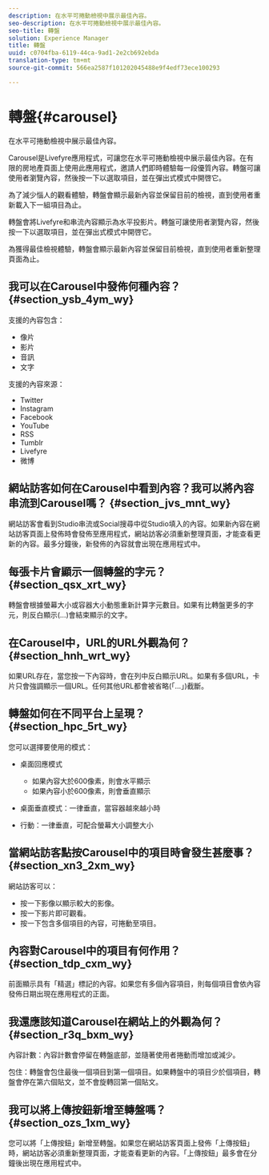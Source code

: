 ```yaml
---
description: 在水平可捲動檢視中展示最佳內容。
seo-description: 在水平可捲動檢視中展示最佳內容。
seo-title: 轉盤
solution: Experience Manager
title: 轉盤
uuid: c0704fba-6119-44ca-9ad1-2e2cb692ebda
translation-type: tm+mt
source-git-commit: 566ea2587f101202045488e9f4edf73ece100293

---
```



# 轉盤{#carousel}

在水平可捲動檢視中展示最佳內容。

Carousel是Livefyre應用程式，可讓您在水平可捲動檢視中展示最佳內容。在有限的房地產頁面上使用此應用程式，邀請人們即時體驗每一段優質內容。轉盤可讓使用者瀏覽內容，然後按一下以選取項目，並在彈出式模式中開啓它。

為了減少惱人的觀看體驗，轉盤會顯示最新內容並保留目前的檢視，直到使用者重新載入下一組項目為止。

轉盤會將Livefyre和串流內容顯示為水平投影片。轉盤可讓使用者瀏覽內容，然後按一下以選取項目，並在彈出式模式中開啓它。

為獲得最佳檢視體驗，轉盤會顯示最新內容並保留目前檢視，直到使用者重新整理頁面為止。

## 我可以在Carousel中發佈何種內容？ {#section_ysb_4ym_wy}

支援的內容包含：

* 像片
* 影片
* 音訊
* 文字

支援的內容來源：

* Twitter
* Instagram
* Facebook
* YouTube
* RSS
* Tumblr
* Livefyre
* 微博

## 網站訪客如何在Carousel中看到內容？我可以將內容串流到Carousel嗎？ {#section_jvs_mnt_wy}

網站訪客會看到Studio串流或Social搜尋中從Studio填入的內容。如果新內容在網站訪客頁面上發佈時會發佈至應用程式，網站訪客必須重新整理頁面，才能查看更新的內容。最多分鐘後，新發佈的內容就會出現在應用程式中。

## 每張卡片會顯示一個轉盤的字元？ {#section_qsx_xrt_wy}

轉盤會根據螢幕大小或容器大小動態重新計算字元數目。如果有比轉盤更多的字元，則反白顯示(…)會結束顯示的文字。

## 在Carousel中，URL的URL外觀為何？ {#section_hnh_wrt_wy}

如果URL存在，當您按一下內容時，會在列中反白顯示URL。如果有多個URL，卡片只會強調顯示一個URL。任何其他URL都會被省略(「…」)截斷。

## 轉盤如何在不同平台上呈現？ {#section_hpc_5rt_wy}

您可以選擇要使用的模式：

* 桌面回應模式

   * 如果內容大於600像素，則會水平顯示
   * 如果內容小於600像素，則會垂直顯示

* 桌面垂直模式：一律垂直，當容器越來越小時
* 行動：一律垂直，可配合螢幕大小調整大小

## 當網站訪客點按Carousel中的項目時會發生甚麼事？ {#section_xn3_2xm_wy}

網站訪客可以：

* 按一下影像以顯示較大的影像。
* 按一下影片即可觀看。
* 按一下包含多個項目的內容，可捲動至項目。

## 內容對Carousel中的項目有何作用？ {#section_tdp_cxm_wy}

前面顯示具有「精選」標記的內容。如果您有多個內容項目，則每個項目會依內容發佈日期出現在應用程式的正面。

## 我還應該知道Carousel在網站上的外觀為何？ {#section_r3q_bxm_wy}

內容計數：內容計數會停留在轉盤底部，並隨著使用者捲動而增加或減少。

包住：轉盤會包住最後一個項目到第一個項目。如果轉盤中的項目少於個項目，轉盤會停在第六個貼文，並不會旋轉回第一個貼文。

## 我可以將上傳按鈕新增至轉盤嗎？ {#section_ozs_1xm_wy}

您可以將「上傳按鈕」新增至轉盤。如果您在網站訪客頁面上發佈「上傳按鈕」時，網站訪客必須重新整理頁面，才能查看更新的內容。「上傳按鈕」最多會在分鐘後出現在應用程式中。
